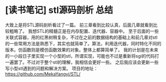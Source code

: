 # [读书笔记] stl源码剖析 总结


大致上是将STL源码剖析看过了一篇。
前三章看到比较认真，后面几章就看到比较粗略了。
我想STL的精髓正是在内存配置、迭代器、容器中。
至于后面的一些关联式容器，用的红黑树稍复杂，不过在之前的数据结构的基础上和前几章对stl的一些常用方法是熟悉下，其实也就简单了。算法，利用迭代器，同时特化不同的版本。仿函数则是模仿函数效果的对象。整体上都算简单了。
我的计划是在未来的一小段日子里实现一个小型的stl，所谓实现，可能也不过是重新将sgi的代码打一遍罢了。不过对于整个stl的理解，我相信会更好一些。
之后我应该会更新一些写小型stl遇到的问题和解决方案。
项目的地址：
https://github.com/MekaYangyi/STL/
